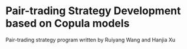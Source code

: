 # Pair-trading Strategy Development based on Copula models

Pair-trading strategy program written by Ruiyang Wang and Hanjia Xu
